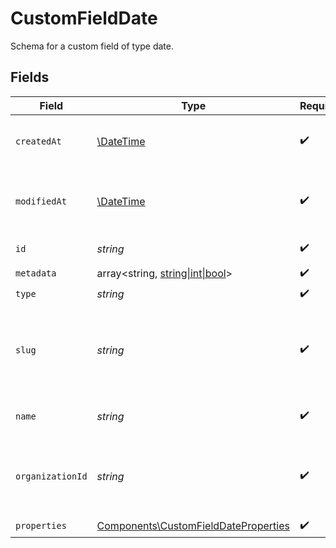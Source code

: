 # CustomFieldDate

Schema for a custom field of type date.


## Fields

| Field                                                                                        | Type                                                                                         | Required                                                                                     | Description                                                                                  | Example                                                                                      |
| -------------------------------------------------------------------------------------------- | -------------------------------------------------------------------------------------------- | -------------------------------------------------------------------------------------------- | -------------------------------------------------------------------------------------------- | -------------------------------------------------------------------------------------------- |
| `createdAt`                                                                                  | [\DateTime](https://www.php.net/manual/en/class.datetime.php)                                | :heavy_check_mark:                                                                           | Creation timestamp of the object.                                                            |                                                                                              |
| `modifiedAt`                                                                                 | [\DateTime](https://www.php.net/manual/en/class.datetime.php)                                | :heavy_check_mark:                                                                           | Last modification timestamp of the object.                                                   |                                                                                              |
| `id`                                                                                         | *string*                                                                                     | :heavy_check_mark:                                                                           | The ID of the object.                                                                        |                                                                                              |
| `metadata`                                                                                   | array<string, [string\|int\|bool](../../Models/Components/CustomFieldDateMetadata.md)>       | :heavy_check_mark:                                                                           | N/A                                                                                          |                                                                                              |
| `type`                                                                                       | *string*                                                                                     | :heavy_check_mark:                                                                           | N/A                                                                                          |                                                                                              |
| `slug`                                                                                       | *string*                                                                                     | :heavy_check_mark:                                                                           | Identifier of the custom field. It'll be used as key when storing the value.                 |                                                                                              |
| `name`                                                                                       | *string*                                                                                     | :heavy_check_mark:                                                                           | Name of the custom field.                                                                    |                                                                                              |
| `organizationId`                                                                             | *string*                                                                                     | :heavy_check_mark:                                                                           | The ID of the organization owning the custom field.                                          | 1dbfc517-0bbf-4301-9ba8-555ca42b9737                                                         |
| `properties`                                                                                 | [Components\CustomFieldDateProperties](../../Models/Components/CustomFieldDateProperties.md) | :heavy_check_mark:                                                                           | N/A                                                                                          |                                                                                              |